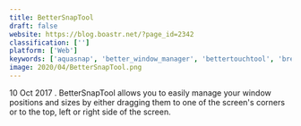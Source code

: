 ```yaml
---
title: BetterSnapTool
draft: false 
website: https://blog.boastr.net/?page_id=2342
classification: ['']
platform: ['Web']
keywords: ['aquasnap', 'better_window_manager', 'bettertouchtool', 'breeze', 'cinch', 'hummingbird', 'kde_mover-sizer', 'layauto', 'magnet_window_manager', 'moom', 'preme_for_windows', 'shiftit', 'slidepad', 'spectacle_app', 'veeer', 'winxcorners', 'windowgrid', 'ubar']
image: 2020/04/BetterSnapTool.png
---
```

10 Oct 2017 . BetterSnapTool allows you to easily manage your window positions and sizes by 
either dragging them to one of the screen's corners or to the top, left or right side 
of the screen.